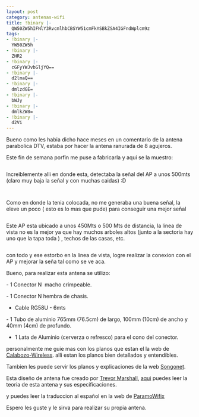 ```yaml
---
layout: post
category: antenas-wifi
title: !binary |-
  QW50ZW5hIFNlY3RvcmlhbCBSYW51cmFkYSBkZSA4IGFndWplcm9z
tags:
- !binary |-
  YW50ZW5h
- !binary |-
  ZHR2
- !binary |-
  cGFyYWJvbGljYQ==
- !binary |-
  d2lmaQ==
- !binary |-
  dmlzdGE=
- !binary |-
  bWJy
- !binary |-
  dmlkZW8=
- !binary |-
  d2Vi
---
```

Bueno como les habia dicho hace meses en un comentario de la antena parabolica DTV, estaba por hacer la antena ranurada de 8 agujeros.

Este fin de semana porfin me puse a fabricarla y aqui se la muestro:

<a href="http://imgur.com/D4YZA"><img src="http://i.imgur.com/D4YZAl.jpg" title="Antena Sectorial Ranurada" alt="" /></a>

Increiblemente alli en donde esta, detectaba la señal del AP a unos 500mts (claro muy baja la señal y con muchas caidas) :D

<a href="http://imgur.com/cjvBS"><img src="http://i.imgur.com/cjvBSs.jpg" title="Senal baja" alt="" /></a>

<a href="http://imgur.com/VrYTE"><img src="http://i.imgur.com/VrYTEs.jpg" title="Antena Elevada" alt="" /></a>

Como en donde la tenia colocada, no me generaba una buena señal, la eleve un poco ( esto es lo mas que pude) para conseguir una mejor señal

<a href="http://imgur.com/mREaQ"><img src="http://i.imgur.com/mREaQs.jpg" title="AP a 500mts" alt="" /></a>

Este AP esta ubicado a unos 450Mts o 500 Mts de distancia, la linea de vista no es la mejor ya que hay muchos arboles altos (junto a la sectoria hay uno que la tapa toda ) , techos de las casas, etc.

<a href="http://imgur.com/hAiYU"><img src="http://i.imgur.com/hAiYUs.jpg" title="Senal alta" alt="" /></a>

con todo y ese estorbo en la linea de vista, logre realizar la conexion con el AP y mejorar la seña tal como se ve aca.

Bueno, para realizar esta antena se utilizo:

- 1 Conector N  macho crimpeable.

- 1 Conector N hembra de chasis.

- Cable RG58U - 6mts

- 1 Tubo de aluminio 765mm (76.5cm) de largo, 100mm (10cm) de ancho y 40mm (4cm) de profundo.

- 1 Lata de Aluminio (cerverza o refresco) para el cono del conector.

personalmente me guie mas con los planos que estan el la web de <a href="http://www.calabozo-wireless.com/index.php?option=com_content&amp;task=view&amp;id=19&amp;Itemid=2" target="_blank">Calabozo-Wireless</a>. alli estan los planos bien detallados y entendibles.

Tambien les puede servir los planos y explicaciones de la web <a href="http://www.sorgonet.com/network/guiaondasranurada/" target="_blank">Songonet</a>.

Esta diseño de antena fue creado por <a href="http://www.trevormarshall.com/" target="_blank">Trevor Marshall</a>, <a href="http://www.trevormarshall.com/waveguides.htm" target="_blank">aqui</a> puedes leer la teoria de esta antena y sus especificaciones.

y puedes leer la traduccion al español en la web de <a href="http://www.paramowifix.net/antenas/guiaondas_marshall.html" target="_blank">ParamoWifix</a>

Espero les guste y le sirva para realizar su propia antena.
